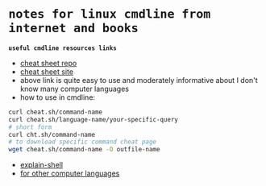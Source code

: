 # `notes for linux cmdline from internet and books`

**`useful cmdline resources links`**
- [cheat sheet repo](https://github.com/chubin/cheat.sh)
- [cheat sheet site](http://cheat.sh/)
- above link is quite easy to use and moderately informative about I don't know many computer languages
- how to use in cmdline:
```sh
curl cheat.sh/command-name
curl cheat.sh/language-name/your-specific-query
# short form
curl cht.sh/command-name
# to download specific command cheat page
wget cheat.sh/command-name -O outfile-name
```
- [explain-shell](https://explainshell.com/)
- [for other computer languages](http://showthedocs.com/)